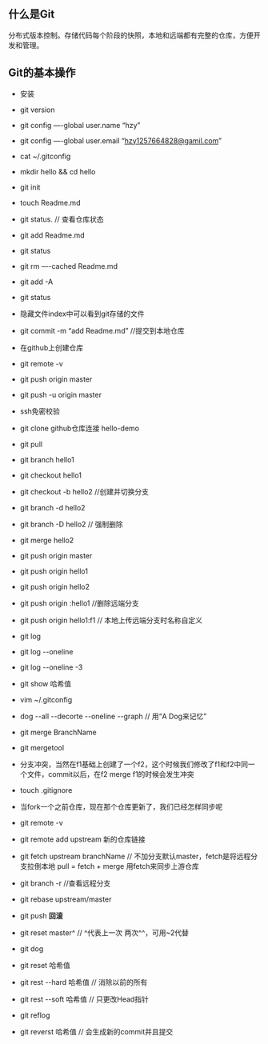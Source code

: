 ## 什么是Git
分布式版本控制。存储代码每个阶段的快照，本地和远端都有完整的仓库，方便开发和管理。
## Git的基本操作
- 安装
- git version
- git config —-global user.name “hzy”
- git config —-global user.email “hzy1257664828@gamil.com”
- cat ~/.gitconfig
- mkdir hello && cd hello
- git init
- touch Readme.md
- git status.   // 查看仓库状态
- git add Readme.md
- git status  
- git rm —-cached Readme.md
- git add -A
- git status
- 隐藏文件index中可以看到git存储的文件
- git commit -m “add Readme.md” //提交到本地仓库
- 在github上创建仓库
- git remote -v 
- git push origin master
- git push -u origin master 
- ssh免密校验
- git clone github仓库连接 hello-demo
- git pull
- git branch hello1
- git checkout hello1
- git checkout -b hello2 //创建并切换分支
- git branch -d hello2
- git branch -D hello2 // 强制删除
- git merge hello2
- git push origin master
- git push origin hello1
- git push origin hello2
- git push origin :hello1 //删除远端分支
- git push origin hello1:f1 // 本地上传远端分支时名称自定义
- git log
- git log --oneline
- git log --oneline -3
- git show 哈希值
- vim ~/.gitconfig
- dog --all --decorte --oneline --graph  // 用“A Dog来记忆”
- git merge BranchName
- git mergetool
- 分支冲突，当然在f1基础上创建了一个f2，这个时候我们修改了f1和f2中同一个文件，commit以后，在f2  merge f1的时候会发生冲突
- touch .gitignore
- 当fork一个之前仓库，现在那个仓库更新了，我们已经怎样同步呢
- git remote -v 
- git remote add upstream 新的仓库链接 
- git fetch upstream branchName // 不加分支默认master，fetch是将远程分支拉倒本地 pull = fetch + merge 用fetch来同步上游仓库
- git branch -r //查看远程分支
- git rebase upstream/master
- git push
**回滚**
- git reset master^ // ^代表上一次 两次^^，可用~2代替
- git dog
- git reset 哈希值
- git rest --hard 哈希值  // 消除以前的所有
- git rest --soft 哈希值 // 只更改Head指针
- git reflog

- git reverst 哈希值 // 会生成新的commit并且提交